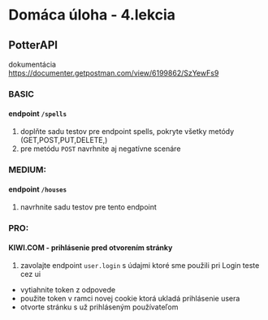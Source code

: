 # Domáca úloha - 4.lekcia

## PotterAPI
dokumentácia https://documenter.getpostman.com/view/6199862/SzYewFs9

### BASIC
#### endpoint `/spells`
1. doplňte sadu testov pre endpoint spells, pokryte všetky metódy (GET,POST,PUT,DELETE,)
2. pre metódu `POST` navrhnite aj negatívne scenáre


### MEDIUM:
#### endpoint `/houses`
1. navrhnite sadu testov pre tento endpoint

### PRO: 
#### KIWI.COM - prihlásenie pred otvorením stránky
1. zavolajte endpoint `user.login` s údajmi ktoré sme použili pri Login teste cez ui
- vytiahnite token z odpovede
- použite token v ramci novej cookie ktorá ukladá prihlásenie usera
- otvorte stránku s už prihláseným používateľom